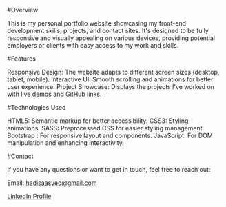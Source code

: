 #Overview

This is my personal portfolio website showcasing my front-end development skills, projects, and contact sites. It's designed to be fully responsive and visually appealing on various devices, providing potential employers or clients with easy access to my work and skills.


#Features

Responsive Design: The website adapts to different screen sizes (desktop, tablet, mobile).
Interactive UI: Smooth scrolling and animations for better user experience.
Project Showcase: Displays the projects I've worked on with live demos and GitHub links.


#Technologies Used

HTML5: Semantic markup for better accessibility.
CSS3: Styling, animations.
SASS: Preprocessed CSS for easier styling management.
Bootstrap : For responsive layout and components.
JavaScript: For DOM manipulation and enhancing interactivity.


#Contact

If you have any questions or want to get in touch, feel free to reach out:

Email: hadisaasyed@gmail.com

[LinkedIn Profile](https://www.linkedin.com/in/hadisa-fatima-syed-85537a266/)

